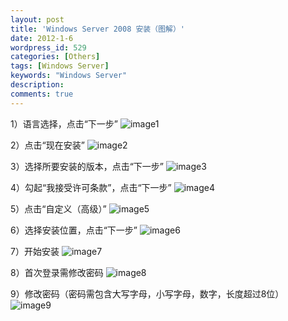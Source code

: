 ```yaml
---
layout: post
title: 'Windows Server 2008 安装（图解）'
date: 2012-1-6
wordpress_id: 529
categories: [Others]
tags: [Windows Server]
keywords: "Windows Server"
description: 
comments: true
---
```


1）语言选择，点击“下一步”
![image1](/images/uploads/2012/01/0_1325865078Dmn6.gif)

2）点击“现在安装”
![image2](/images/uploads/2012/01/0_1325865086v501.gif)

3）选择所要安装的版本，点击“下一步”
![image3](/images/uploads/2012/01/0_13258651153L5Z.gif)

4）勾起“我接受许可条款”，点击“下一步”
![image4](/images/uploads/2012/01/0_1325865121wz1Z.gif)

5）点击“自定义（高级）”
![image5](/images/uploads/2012/01/0_1325865125dCcW.gif)

6）选择安装位置，点击“下一步”
![image6](/images/uploads/2012/01/0_1325865131cCqQ.gif)

7）开始安装
![image7](/images/uploads/2012/01/0_1325865139759b.gif)

8）首次登录需修改密码
![image8](/images/uploads/2012/01/0_1325865158HbmU.gif)

9）修改密码（密码需包含大写字母，小写字母，数字，长度超过8位）
![image9](/images/uploads/2012/01/0_1325865175aymy.gif)

